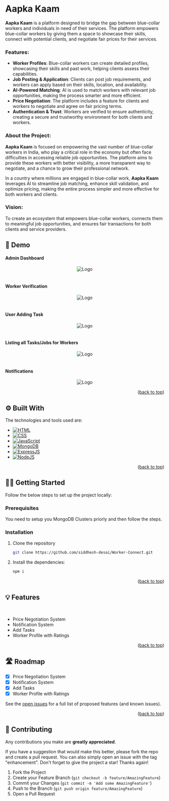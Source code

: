 # Aapka Kaam

**Aapka Kaam** is a platform designed to bridge the gap between blue-collar workers and individuals in need of their services. The platform empowers blue-collar workers by giving them a space to showcase their skills, connect with potential clients, and negotiate fair prices for their services. 

### Features:
- **Worker Profiles**: Blue-collar workers can create detailed profiles, showcasing their skills and past work, helping clients assess their capabilities.
- **Job Posting & Application**: Clients can post job requirements, and workers can apply based on their skills, location, and availability.
- **AI-Powered Matching**: AI is used to match workers with relevant job opportunities, making the process smarter and more efficient.
- **Price Negotiation**: The platform includes a feature for clients and workers to negotiate and agree on fair pricing terms.
- **Authentication & Trust**: Workers are verified to ensure authenticity, creating a secure and trustworthy environment for both clients and workers.

### About the Project:
**Aapka Kaam** is focused on empowering the vast number of blue-collar workers in India, who play a critical role in the economy but often face difficulties in accessing reliable job opportunities. The platform aims to provide these workers with better visibility, a more transparent way to negotiate, and a chance to grow their professional network. 

In a country where millions are engaged in blue-collar work, **Aapka Kaam** leverages AI to streamline job matching, enhance skill validation, and optimize pricing, making the entire process simpler and more effective for both workers and clients.

### Vision:
To create an ecosystem that empowers blue-collar workers, connects them to meaningful job opportunities, and ensures fair transactions for both clients and service providers.

## 🚀 Demo
<div align="center">
    <h4 align="left">Admin Dashboard</h4>
    <img src="images/wc1.jpeg" alt="Logo">
    <br>
    <br>
    <h4 align="left">Worker Verification</h4>
    <img src="images/wc2.jpeg" alt="Logo">
    <br>
    <br>
    <h4 align="left">User Adding Task</h4>
    <img src="images/wc3.jpeg" alt="Logo">
    <br>
    <br>
    <h4 align="left">Listing all Tasks/Jobs for Workers</h4>
    <img src="images/wc4.jpeg" alt="Logo">
    <br>
    <br>
    <h4 align="left">Notifications</h4>
    <img src="images/wc5.jpeg" alt="Logo">

</div>


<p align="right">(<a href="#readme-top">back to top</a>)</p>


## ⚙️ Built With

The technologies and tools used are:

- [![HTML][html]][html-url]
- [![CSS][css]][css-url]
- [![JavaScript][js]][js-url]
- [![MongoDB][mongodb]][mongodb-url]
- [![ExpressJS][express]][express-url]
- [![NodeJS][node]][node-url]

<p align="right">(<a href="#readme-top">back to top</a>)</p>

<!-- GETTING STARTED -->

## 🧑‍💻 Getting Started

Follow the below steps to set up the project locally:

### Prerequisites

You need to setup you MongoDB Clusters priorly and then follow the steps.

### Installation

1. Clone the repository

   ```sh
   git clone https://github.com/siddhesh-desai/Worker-Connect.git
   ```

2. Install the dependencies:

   ```sh
   npm i
   ```

<p align="right">(<a href="#readme-top">back to top</a>)</p>

## 💡 Features

<br>

- Price Negotiation System
- Notification System
- Add Tasks
- Worker Profile with Ratings

<p align="right">(<a href="#readme-top">back to top</a>)</p>

<!-- ROADMAP -->

## 🛣️ Roadmap

- [x] Price Negotiation System
- [x] Notification System
- [x] Add Tasks
- [x] Worker Profile with Ratings

See the [open issues](https://github.com/siddhesh-desai/Worker-Connect/issues) for a full list of proposed features (and known issues).

<p align="right">(<a href="#readme-top">back to top</a>)</p>

<!-- CONTRIBUTING -->

## 👣 Contributing

Any contributions you make are **greatly appreciated**.

If you have a suggestion that would make this better, please fork the repo and create a pull request. You can also simply open an issue with the tag "enhancement".
Don't forget to give the project a star! Thanks again!

1. Fork the Project
2. Create your Feature Branch (`git checkout -b feature/AmazingFeature`)
3. Commit your Changes (`git commit -m 'Add some AmazingFeature'`)
4. Push to the Branch (`git push origin feature/AmazingFeature`)
5. Open a Pull Request

[html]: https://img.shields.io/badge/HTML-20232A?style=for-the-badge&logo=html5&logoColor=61DAFB
[html-url]: https://developer.mozilla.org/en-US/docs/Web/HTML
[css]: https://img.shields.io/badge/Css-000000?style=for-the-badge&logo=css3&logoColor=white
[css-url]: https://developer.mozilla.org/en-US/docs/Web/CSS
[js]: https://img.shields.io/badge/Javscript-0769AD?style=for-the-badge&logo=javascript&logoColor=white
[js-url]: https://developer.mozilla.org/en-US/docs/Web/javascript
[mongodb]: https://img.shields.io/badge/mongodb-20232A?style=for-the-badge&logo=mongodb&logoColor=61DAFB
[mongodb-url]: https://www.mongodb.com/docs/
[express]: https://img.shields.io/badge/expressjs-000000?style=for-the-badge&logo=express&logoColor=white
[express-url]: https://expressjs.com/
[node]: https://img.shields.io/badge/NodeJS-0769AD?style=for-the-badge&logo=node.js&logoColor=white
[node-url]: https://nodejs.org/en/docs
